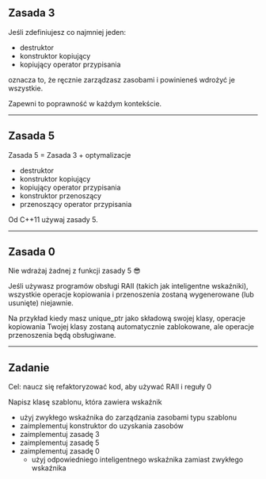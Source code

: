 ## Zasada 3

Jeśli zdefiniujesz co najmniej jeden:
<!-- .element: class="fragment fade-in" -->

* <!-- .element: class="fragment fade-in" --> destruktor
* <!-- .element: class="fragment fade-in" --> konstruktor kopiujący
* <!-- .element: class="fragment fade-in" --> kopiujący operator przypisania

oznacza to, że ręcznie zarządzasz zasobami i <span class="fragment highlight-red">powinieneś wdrożyć je wszystkie</span>.
<!-- .element: class="fragment fade-in" -->

Zapewni to poprawność w każdym kontekście.
<!-- .element: class="fragment fade-in" -->

___

## Zasada 5

Zasada 5 = Zasada 3 + optymalizacje

* destruktor
* konstruktor kopiujący
* kopiujący operator przypisania
* <!-- .element: class="fragment highlight-green" --> konstruktor przenoszący
* <!-- .element: class="fragment highlight-green" --> przenoszący operator przypisania

Od C++11 używaj zasady 5.
<!-- .element: class="fragment fade-in" -->

___

## Zasada 0

Nie wdrażaj żadnej z funkcji zasady 5 😎
<!-- .element: class="fragment highlight-green" -->

Jeśli używasz programów obsługi RAII (takich jak inteligentne wskaźniki), wszystkie operacje kopiowania i przenoszenia zostaną wygenerowane (lub usunięte) niejawnie.
<!-- .element: class="fragment fade-in" -->

Na przykład kiedy masz unique_ptr jako składową swojej klasy, operacje kopiowania Twojej klasy zostaną automatycznie zablokowane, ale operacje przenoszenia będą obsługiwane.
<!-- .element: class="fragment fade-in" -->

___

## Zadanie

Cel: naucz się refaktoryzować kod, aby używać RAII i reguły 0

Napisz klasę szablonu, która zawiera wskaźnik

* <!-- .element: class="fragment fade-in" --> użyj zwykłego wskaźnika do zarządzania zasobami typu szablonu
* <!-- .element: class="fragment fade-in" --> zaimplementuj konstruktor do uzyskania zasobów
* <!-- .element: class="fragment fade-in" --> zaimplementuj zasadę 3
* <!-- .element: class="fragment fade-in" --> zaimplementuj zasadę 5
* <!-- .element: class="fragment fade-in" --> zaimplementuj zasadę 0
  * użyj odpowiedniego inteligentnego wskaźnika zamiast zwykłego wskaźnika
  <!-- .element: class="fragment fade-in" -->
